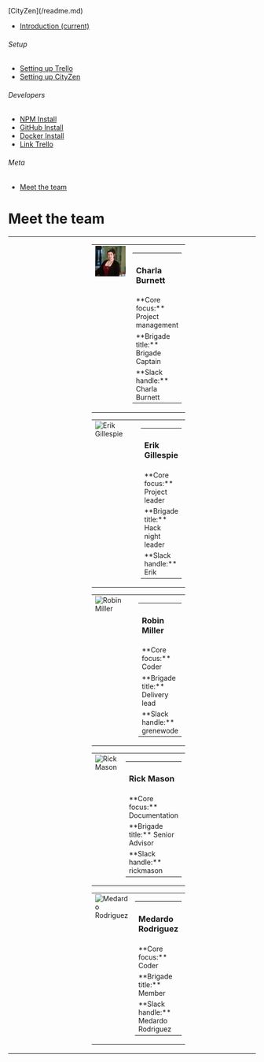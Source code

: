 <nav class="navbar navbar-dark fixed-top bg-dark flex-md-nowrap p-0 shadow">[CityZen](/readme.md)</nav>

<div class="container-fluid">

<div class="row">

<nav class="col-md-2 d-none d-md-block bg-light sidebar">

<div class="sidebar-sticky">

*   [<span data-feather="home"></span>Introduction <span class="sr-only">(current)</span>](/readme.md)

###### <span>Setup</span>[<span data-feather="plus-circle"></span>](#)

*   [<span data-feather="setup-trello"></span>Setting up Trello](/setting-up-trello.md)
*   [<span data-feather="setup-cityzen"></span>Setting up CityZen](/setting-up-cityzen.md)

###### <span>Developers</span>[<span data-feather="plus-circle"></span>](#)

*   [<span data-feather="npm install"></span>NPM Install](/npm-install.md)
*   [<span data-feather="GitHub install"></span>GitHub Install](/gitHub-install.md)
*   [<span data-feather="Docker install"></span>Docker Install](/docker-install.md)
*   [<span data-feather="Link Trello"></span>Link Trello](/link-trello.md)

###### <span>Meta</span>[<span data-feather="plus-circle"></span>](#)

*   [<span data-feather="meet-the-team"></span>Meet the team](/meet-the-team.md)

</div>

</nav>

<main role="main" class="col-md-9 ml-sm-auto col-lg-10 px-4">

<div class="d-flex justify-content-between flex-wrap flex-md-nowrap align-items-center pt-3 pb-2 mb-3 border-bottom">

# Meet the team

</div>

<div class="col-md-9 text-justify align-top">  

<table cellpadding="10" width="100%">

<tbody>

<tr>

<td width="37%"></td>

<td>

<table class="wrapTable">

<tbody>

<tr rowspan="3">

<td width="120" valign="top">

<img alt="Charla Burnett" src="./Media/Charla.jpg">

</td>

<td colspan="3">

<table>

<tbody>

<tr>

<td>

### Charla Burnett

</td>

</tr>

<tr>

<td>**Core focus:** Project management</td>

</tr>

<tr>

<td>**Brigade title:** Brigade Captain</td>

</tr>

<tr>

<td>**Slack handle:** Charla Burnett</td>

</tr>

</tbody>

</table>

</td>

</tr>

</tbody>

</table>

<table class="wrapTable">

<tbody>

<tr rowspan="3">

<td width="120" valign="top">

<img alt="Erik Gillespie" src="(https://avatars0.githubusercontent.com/u/5572255?s=460&v=4">

</td>

<td colspan="3">

<table>

<tbody>

<tr>

<td>

### Erik Gillespie

</td>

</tr>

<tr>

<td>**Core focus:** Project leader</td>

</tr>

<tr>

<td>**Brigade title:** Hack night leader</td>

</tr>

<tr>

<td>**Slack handle:** Erik</td>

</tr>

</tbody>

</table>

</td>

</tr>

</tbody>

</table>

<table class="wrapTable">

<tbody>

<tr rowspan="3">

<td width="120" valign="top">

<img alt="Robin Miller" src="https://avatars2.githubusercontent.com/u/3177877?s=460&v=4">

</td>

<td colspan="3">

<table>

<tbody>

<tr>

<td>

### Robin Miller

</td>

</tr>

<tr>

<td>**Core focus:** Coder</td>

</tr>

<tr>

<td>**Brigade title:** Delivery lead</td>

</tr>

<tr>

<td>**Slack handle:** grenewode</td>

</tr>

</tbody>

</table>

</td>

</tr>

</tbody>

</table>

<table class="wrapTable">

<tbody>

<tr rowspan="3">

<td width="120" valign="top">

<img alt="Rick Mason" src="https://avatars0.githubusercontent.com/u/3579139?s=400&u=32a77ff14487e1a96ec43e41af3aa82b58feab4e&v=4">

</td>

<td colspan="3">

<table>

<tbody>

<tr>

<td>

### Rick Mason

</td>

</tr>

<tr>

<td>**Core focus:** Documentation</td>

</tr>

<tr>

<td>**Brigade title:** Senior Advisor</td>

</tr>

<tr>

<td>**Slack handle:** rickmason</td>

</tr>

</tbody>

</table>

</td>

</tr>

</tbody>

</table>

<table class="wrapTable">

<tbody>

<tr rowspan="3">

<td width="120" valign="top">

<img alt="Medardo Rodriguez" src="https://avatars1.githubusercontent.com/u/12023460?s=460&v=4">

</td>

<td colspan="3">

<table>

<tbody>

<tr>

<td>

### Medardo Rodriguez

</td>

</tr>

<tr>

<td>**Core focus:** Coder</td>

</tr>

<tr>

<td>**Brigade title:** Member</td>

</tr>

<tr>

<td>**Slack handle:** Medardo Rodriguez</td>

</tr>

</tbody>

</table>

</td>

</tr>

</tbody>

</table>

</td>

<td width="31%"></td>

</tr>

</tbody>

</table>

</div>

</main>

</div>

</div>